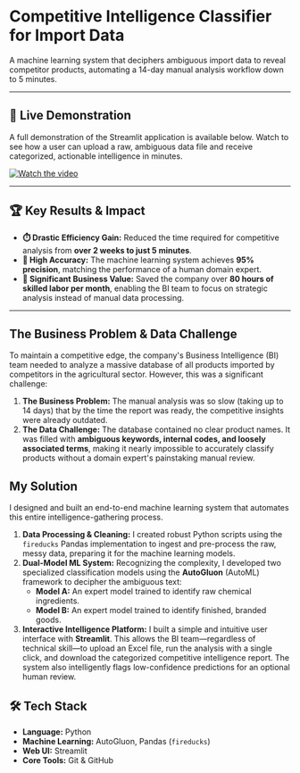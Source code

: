 # Competitive Intelligence Classifier for Import Data

A machine learning system that deciphers ambiguous import data to reveal competitor products, automating a 14-day manual analysis workflow down to 5 minutes.

---

## 🎥 Live Demonstration

A full demonstration of the Streamlit application is available below. Watch to see how a user can upload a raw, ambiguous data file and receive categorized, actionable intelligence in minutes.

[![Watch the video](https://img.youtube.com/vi/RhID7f1pNOQ/maxresdefault.jpg)](https://youtu.be/RhID7f1pNOQ)

---

## 🏆 Key Results & Impact

* **⏱️ Drastic Efficiency Gain:** Reduced the time required for competitive analysis from **over 2 weeks to just 5 minutes**.
* **🎯 High Accuracy:** The machine learning system achieves **95% precision**, matching the performance of a human domain expert.
* **💼 Significant Business Value:** Saved the company over **80 hours of skilled labor per month**, enabling the BI team to focus on strategic analysis instead of manual data processing.

---

## The Business Problem & Data Challenge

To maintain a competitive edge, the company's Business Intelligence (BI) team needed to analyze a massive database of all products imported by competitors in the agricultural sector. However, this was a significant challenge:

1.  **The Business Problem:** The manual analysis was so slow (taking up to 14 days) that by the time the report was ready, the competitive insights were already outdated.
2.  **The Data Challenge:** The database contained no clear product names. It was filled with **ambiguous keywords, internal codes, and loosely associated terms**, making it nearly impossible to accurately classify products without a domain expert's painstaking manual review.

## My Solution

I designed and built an end-to-end machine learning system that automates this entire intelligence-gathering process.

1.  **Data Processing & Cleaning:** I created robust Python scripts using the `fireducks` Pandas implementation to ingest and pre-process the raw, messy data, preparing it for the machine learning models.
2.  **Dual-Model ML System:** Recognizing the complexity, I developed two specialized classification models using the **AutoGluon** (AutoML) framework to decipher the ambiguous text:
    * **Model A:** An expert model trained to identify raw chemical ingredients.
    * **Model B:** An expert model trained to identify finished, branded goods.
3.  **Interactive Intelligence Platform:** I built a simple and intuitive user interface with **Streamlit**. This allows the BI team—regardless of technical skill—to upload an Excel file, run the analysis with a single click, and download the categorized competitive intelligence report. The system also intelligently flags low-confidence predictions for an optional human review.

## 🛠️ Tech Stack

* **Language:** Python
* **Machine Learning:** AutoGluon, Pandas (`fireducks`)
* **Web UI:** Streamlit
* **Core Tools:** Git & GitHub
